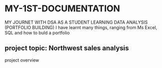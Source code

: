 # MY-1ST-DOCUMENTATION
MY JOURNET WITH DSA AS A STUDENT LEARNING DATA ANALYSIS (PORTFOLIO BUILDING)
I have learnt many things, ranging from Ms Excel, SQL and how to buld a portfolio
## project topic: Northwest sales analysis 

project overview
